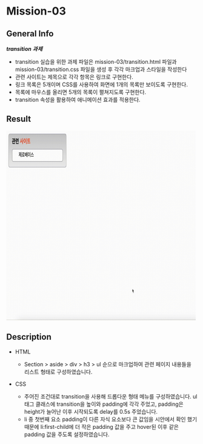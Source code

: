 # Mission-03

## General Info

**_transition 과제_**

- transition 실습을 위한 과제 파일은 mission-03/transition.html 파일과 mission-03/transition.css 파일을 생성 후 각각 마크업과 스타일을 작성한다
- 관련 사이트는 제목으로 각각 항목은 링크로 구현한다.
- 링크 목록은 5개이며 CSS를 사용하여 화면에 1개의 목록만 보이도록 구현한다.
- 목록에 마우스를 올리면 5개의 목록이 펼쳐지도록 구현한다.
- transition 속성을 활용하여 애니메이션 효과를 적용한다.

## Result

<img src="./../images/Mission-03.gif" width="500" height="500"/>

## Description

- HTML

  - Section > aside > div > h3 > ul 순으로 마크업하여 관련 페이지 내용들을 리스트 형태로 구성하였습니다.

- CSS
  - 주어진 조건대로 transition을 사용해 드롭다운 형태 메뉴를 구성하였습니다. ul 태그 클래스에 transition을 높이와 padding에 각각 주었고, padding은 height가 늘어난 이후 시작되도록 delay를 0.5s 주었습니다.
  - li 중 첫번째 요소 padding이 다른 자식 요소보다 큰 값임을 시안에서 확인 했기 때문에 li:first-child에 더 작은 padding 값을 주고 hover된 이후 같은 padding 값을 주도록 설정하였습니다.
